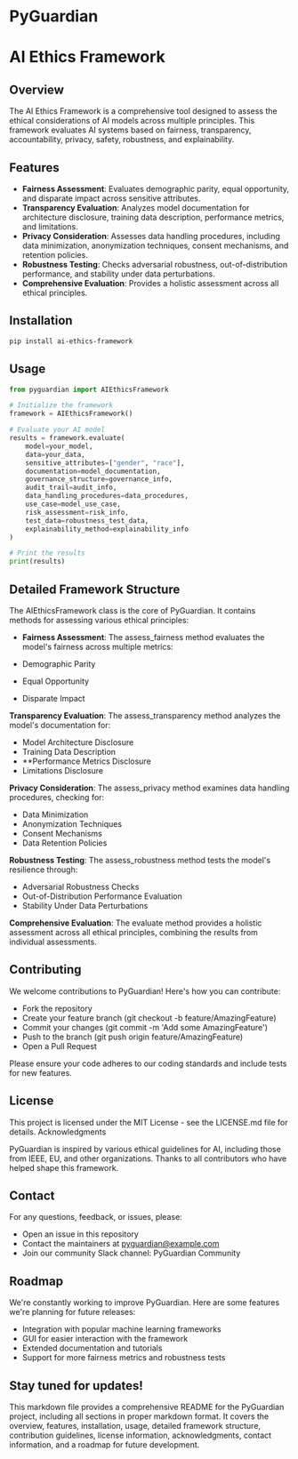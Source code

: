 # PyGuardian
# AI Ethics Framework

## Overview

The AI Ethics Framework is a comprehensive tool designed to assess the ethical considerations of AI models across multiple principles. This framework evaluates AI systems based on fairness, transparency, accountability, privacy, safety, robustness, and explainability.

## Features

- **Fairness Assessment**: Evaluates demographic parity, equal opportunity, and disparate impact across sensitive attributes.
- **Transparency Evaluation**: Analyzes model documentation for architecture disclosure, training data description, performance metrics, and limitations.
- **Privacy Consideration**: Assesses data handling procedures, including data minimization, anonymization techniques, consent mechanisms, and retention policies.
- **Robustness Testing**: Checks adversarial robustness, out-of-distribution performance, and stability under data perturbations.
- **Comprehensive Evaluation**: Provides a holistic assessment across all ethical principles.

## Installation

```bash
pip install ai-ethics-framework

```

## Usage

```python
from pyguardian import AIEthicsFramework

# Initialize the framework
framework = AIEthicsFramework()

# Evaluate your AI model
results = framework.evaluate(
    model=your_model,
    data=your_data,
    sensitive_attributes=["gender", "race"],
    documentation=model_documentation,
    governance_structure=governance_info,
    audit_trail=audit_info,
    data_handling_procedures=data_procedures,
    use_case=model_use_case,
    risk_assessment=risk_info,
    test_data=robustness_test_data,
    explainability_method=explainability_info
)

# Print the results
print(results)
```
## Detailed Framework Structure
The AIEthicsFramework class is the core of PyGuardian. It contains methods for assessing various ethical principles:

- **Fairness Assessment**: The assess_fairness method evaluates the model's fairness across multiple metrics:
  
- Demographic Parity
- Equal Opportunity
- Disparate Impact

**Transparency Evaluation**: The assess_transparency method analyzes the model's documentation for:

- Model Architecture Disclosure
- Training Data Description
- **Performance Metrics Disclosure
- Limitations Disclosure

**Privacy Consideration**: The assess_privacy method examines data handling procedures, checking for:

- Data Minimization
- Anonymization Techniques
- Consent Mechanisms
- Data Retention Policies

**Robustness Testing**: The assess_robustness method tests the model's resilience through:

- Adversarial Robustness Checks
- Out-of-Distribution Performance Evaluation
- Stability Under Data Perturbations

**Comprehensive Evaluation**: The evaluate method provides a holistic assessment across all ethical principles, combining the results from individual assessments.

## Contributing
We welcome contributions to PyGuardian! Here's how you can contribute:

- Fork the repository
- Create your feature branch (git checkout -b feature/AmazingFeature)
- Commit your changes (git commit -m 'Add some AmazingFeature')
- Push to the branch (git push origin feature/AmazingFeature)
- Open a Pull Request

Please ensure your code adheres to our coding standards and include tests for new features.

## License
This project is licensed under the MIT License - see the LICENSE.md file for details.
Acknowledgments

PyGuardian is inspired by various ethical guidelines for AI, including those from IEEE, EU, and other organizations.
Thanks to all contributors who have helped shape this framework.

## Contact
For any questions, feedback, or issues, please:

- Open an issue in this repository
- Contact the maintainers at pyguardian@example.com
- Join our community Slack channel: PyGuardian Community

## Roadmap
We're constantly working to improve PyGuardian. Here are some features we're planning for future releases:

- Integration with popular machine learning frameworks
- GUI for easier interaction with the framework
- Extended documentation and tutorials
- Support for more fairness metrics and robustness tests

## Stay tuned for updates!

This markdown file provides a comprehensive README for the PyGuardian project, including all sections in proper markdown format. It covers the overview, features, installation, usage, detailed framework structure, contribution guidelines, license information, acknowledgments, contact information, and a roadmap for future development.
